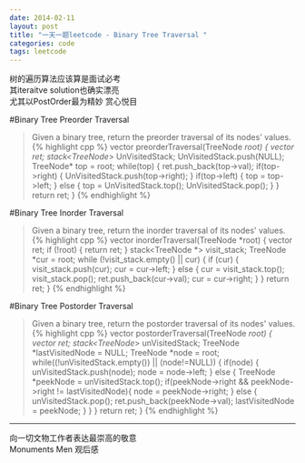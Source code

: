 ```yaml
---
date: 2014-02-11
layout: post
title: "一天一题leetcode - Binary Tree Traversal "
categories: code
tags: leetcode
---
```


树的遍历算法应该算是面试必考   
其iteraitve solution也确实漂亮   
尤其以PostOrder最为精妙 赏心悦目   

#Binary Tree Preorder Traversal   
>Given a binary tree, return the preorder traversal of its nodes' values.   
{% highlight cpp %}
vector<int> preorderTraversal(TreeNode *root) {
    vector<int> ret;
    stack<TreeNode*> UnVisitedStack;
    UnVisitedStack.push(NULL);
    TreeNode* top = root;
    while(top) {
        ret.push_back(top->val);
        if(top->right) {
            UnVisitedStack.push(top->right);
        }
        if(top->left) {
            top = top->left;
        } else {
            top = UnVisitedStack.top();
            UnVisitedStack.pop();
        }
    }
    return ret;
}
{% endhighlight %}

#Binary Tree Inorder Traversal
>Given a binary tree, return the inorder traversal of its nodes' values.   
{% highlight cpp %}
vector<int> inorderTraversal(TreeNode *root) {
    vector<int> ret;
    if (!root) {
        return ret;
    }
    stack<TreeNode *> visit_stack;
    TreeNode *cur = root;
    while (!visit_stack.empty() || cur) {
        if (cur) {
            visit_stack.push(cur);
            cur = cur->left;
        } else {
            cur = visit_stack.top();
            visit_stack.pop();
            ret.push_back(cur->val);
            cur = cur->right;
        }
    }
    return ret;
}
{% endhighlight %}

#Binary Tree Postorder Traversal
>Given a binary tree, return the postorder traversal of its nodes' values.   
{% highlight cpp %}
vector<int> postorderTraversal(TreeNode *root) {
    vector<int> ret;
    stack<TreeNode*> unVisitedStack;
    TreeNode *lastVisitedNode = NULL;
    TreeNode *node = root;
    while((!unVisitedStack.empty()) || (node!=NULL)) {
        if(node) {
            unVisitedStack.push(node);
            node = node->left;
        } else {
            TreeNode *peekNode = unVisitedStack.top();
            if(peekNode->right && peekNode->right != lastVisitedNode){
                node = peekNode->right;
            } else {
                unVisitedStack.pop();
                ret.push_back(peekNode->val);
                lastVisitedNode = peekNode;
            }
        }
    }
    return ret;
}
{% endhighlight %}

---
向一切文物工作者表达最崇高的敬意   
Monuments Men 观后感
